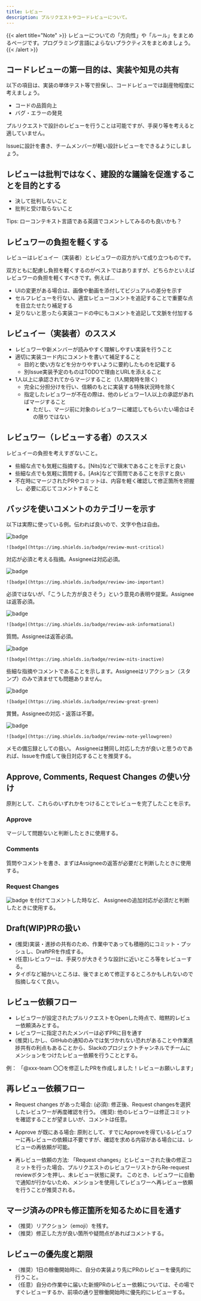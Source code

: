 ```yaml
---
title: レビュー
description: プルリクエストやコードレビューについて。
---
```


{{< alert title="Note" >}}
レビューについての「方向性」や「ルール」をまとめるページです。プログラミング言語によらないプラクティスをまとめましょう。
{{< /alert >}}

## コードレビューの第一目的は、実装や知見の共有

以下の項目は、実装の単体テスト等で担保し、コードレビューでは副産物程度に考えましょう。

- コードの品質向上
- バグ・エラーの発見

プルリクエストで設計のレビューを行うことは可能ですが、手戻り等を考えると適していません。

Issueに設計を書き、チームメンバーが軽い設計レビューをできるようにしましょう。

## レビューは批判ではなく、建設的な議論を促進することを目的とする

- 決して批判しないこと
- 批判と受け取らないこと

Tips: ローコンテキスト言語である英語でコメントしてみるのも良いかも？

## レビュワーの負担を軽くする

レビューはレビュイー（実装者）とレビュワーの双方がいて成り立つものです。

双方ともに配慮し負担を軽くするのがベストではありますが、どちらかといえばレビュワーの負担を軽くすべきです。例えば…

- UIの変更がある場合は、画像や動画を添付してビジュアルの差分を示す
- セルフレビューを行ない、適宜レビューコメントを追記することで重要な点を目立たせたり補足する
- 足りないと思ったら実装コードの中にもコメントを追記して文脈を付加する

## レビュイー（実装者）のススメ

- レビュワーや新メンバーが読みやすく理解しやすい実装を行うこと
- 適切に実装コード内にコメントを書いて補足すること
    - 目的と使い方などを分かりやすいように要約したものを記載する
    - 別Issue実装予定のものはTODOで理由とURLを添えること
- 1人以上に承認されてからマージすること（1人開発時を除く）
    - 完全に分担分けを行い、信頼のもとに実装する特殊状況時を除く
    - 指定したレビュワーが不在の際は、他のレビュワー1人以上の承認があればマージすること
      - ただし、マージ前に対象のレビュワーに確認してもらいたい場合はその限りではない

## レビュワー（レビューする者）のススメ

レビュイーの負担を考えすぎないこと。

- 些細な点でも気軽に指摘する。[Nits]などで瑣末であることを示すと良い
- 些細な点でも気軽に質問する。[Ask]などで質問であることを示すと良い
- 不在時にマージされたPRやコミットは、内容を軽く確認して修正箇所を把握し、必要に応じてコメントすること

## バッジを使いコメントのカテゴリーを示す

以下は実際に使っている例。伝われば良いので、文字や色は自由。

![badge](https://img.shields.io/badge/review-must-critical)
```
![badge](https://img.shields.io/badge/review-must-critical)
```
対応が必須と考える指摘。Assigneeは対応必須。

![badge](https://img.shields.io/badge/review-imo-important)
```
![badge](https://img.shields.io/badge/review-imo-important)
```
必須ではないが、「こうした方が良さそう」という意見の表明や提案。Assigneeは返答必須。

![badge](https://img.shields.io/badge/review-ask-informational)
```
![badge](https://img.shields.io/badge/review-ask-informational)
```
質問。Assigneeは返答必須。

![badge](https://img.shields.io/badge/review-nits-inactive)
```
![badge](https://img.shields.io/badge/review-nits-inactive)
```
些細な指摘やコメントであることを示します。Assigneeはリアクション（スタンプ）のみで済ませても問題ありません。

![badge](https://img.shields.io/badge/review-great-green)
```
![badge](https://img.shields.io/badge/review-great-green)
```
賞賛。Assigneeの対応・返答は不要。

![badge](https://img.shields.io/badge/review-note-yellowgreen)
```
![badge](https://img.shields.io/badge/review-note-yellowgreen)
```
メモの備忘録としての扱い。
Assigneeは賛同し対応した方が良いと思うのであれば、Issueを作成して後日対応することを推奨する。

## Approve, Comments, Request Changes の使い分け

原則として、これらのいずれかをつけることでレビューを完了したことを示す。

### Approve
マージして問題ないと判断したときに使用する。

### Comments
質問やコメントを書き、まずはAssigneeの返答が必要だと判断したときに使用する。

### Request Changes
![badge](https://img.shields.io/badge/review-must-critical) を付けてコメントした時など、
Assigneeの追加対応が必須だと判断したときに使用する。

## Draft(WIP)PRの扱い

- (推奨)実装・進捗の共有のため、作業中であっても積極的にコミット・プッシュし、DraftPRを作成する。
- (任意)レビュワーは、手戻りが大きそうな設計に近いところ等をレビューする。
- タイポなど細かいところは、後でまとめて修正するところかもしれないので指摘しなくて良い。

## レビュー依頼フロー

- レビュワーが設定されたプルリクエストをOpenした時点で、暗黙的レビュー依頼済みとする。
- レビュワーに指定されたメンバーは必ずPRに目を通す
- (推奨)しかし、GitHubの通知のみでは気づかれない恐れがあることや作業進捗共有の利点もあることから、Slackのプロジェクトチャンネルでチームにメンションをつけたレビュー依頼を行うこととする。

例： 「@xxx-team 〇〇を修正したPRを作成しました！レビューお願いします」

## 再レビュー依頼フロー

- Request changes があった場合:
(必須): 修正後、Request changesを選択したレビュワーが再度確認を行う。
(推奨): 他のレビュワーは修正コミットを確認することが望ましいが、コメントは任意。

- Approve が既にある場合:
原則として、すでにApproveを得ているレビュワーに再レビューの依頼は不要ですが、確認を求める内容がある場合には、レビューの再依頼が可能。

- 再レビュー依頼の方法:
「Request changes」とレビューされた後の修正コミットを行った場合、プルリクエストのレビュワーリストからRe-request reviewボタンを押し、未レビュー状態に戻す。
このとき、レビュワーに自動で通知が行かないため、メンションを使用してレビュワーへ再レビュー依頼を行うことが推奨される。

## マージ済みのPRも修正箇所を知るために目を通す

- （推奨）リアクション（emoji）を残す。
- （推奨）修正した方が良い箇所や疑問点があればコメントする。

## レビューの優先度と期限

- （推奨）1日の稼働開始時に、自分の実装より先にPRのレビューを優先的に行うこと。
- （任意）自分の作業中に届いた新規PRのレビュー依頼については、その場ですぐレビューするか、前項の通り翌稼働開始時に優先的にレビューする。
